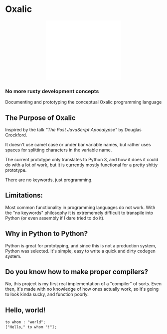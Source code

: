 # Oxalic
<center>
  <img src="assets/ab_Oxalic-04.png" alt="Oxalic logo" width="240">
</center>

### No more rusty development concepts

Documenting and prototyping the conceptual Oxalic programming language

## The Purpose of Oxalic
Inspired by the talk *"The Post JavaScript Apocalypse"* by Douglas Crockford.

It doesn't use camel case or under bar variable names, but rather uses spaces for splitting characters in the variable name.

The current prototype only translates to Python 3, and how it does it could do with a lot of work, but it is currently mostly functional for a pretty shitty prototype.

There are no keywords, just programming.

## Limitations:
Most common functionality in programming languages do not work. With the "no keywords" philosophy it is extrememely difficult to transpile into Python (or even assembly if I dare tried to do it).

## Why in Python to Python?
Python is great for prototyping, and since this is not a production system, Python was selected. It's simple, easy to write a quick and dirty codegen system.

## Do you know how to make proper compilers?
No, this project is my first real implementation of a "compiler" of sorts. Even then, it's made with no knowledge of how ones actually work, so it's going to look kinda sucky, and function poorly.

## Hello, world!
```oxa
to whom : "world";
["Hello," to whom "!"];
```